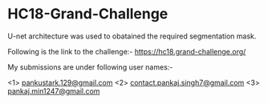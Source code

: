 # HC18-Grand-Challenge
U-net architecture was used to obatained the required segmentation mask.

Following is the link to the challenge:-
https://hc18.grand-challenge.org/

My submissions are under following user names:-

<1> pankustark.129@gmail.com
<2> contact.pankaj.singh7@gmail.com
<3> pankaj.min1247@gmail.com

